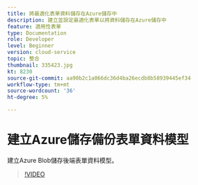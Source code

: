 ```yaml
---
title: 將最適化表單資料儲存在Azure儲存中
description: 建立並設定最適化表單以將資料儲存在Azure儲存中
feature: 適用性表單
type: Documentation
role: Developer
level: Beginner
version: cloud-service
topic: 整合
thumbnail: 335423.jpg
kt: 8230
source-git-commit: aa90b2c1a066dc36d4ba26ecdb8b58939445ef34
workflow-type: tm+mt
source-wordcount: '36'
ht-degree: 5%

---
```


# 建立Azure儲存備份表單資料模型

建立Azure Blob儲存後端表單資料模型。

>[!VIDEO](https://video.tv.adobe.com/v/335423/?quality=12&learn=on)


